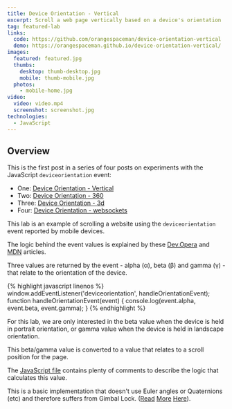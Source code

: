 ```yaml
---
title: Device Orientation - Vertical
excerpt: Scroll a web page vertically based on a device's orientation
tag: featured-lab
links:
  code: https://github.com/orangespaceman/device-orientation-vertical
  demo: https://orangespaceman.github.io/device-orientation-vertical/
images:
  featured: featured.jpg
  thumbs:
    desktop: thumb-desktop.jpg
    mobile: thumb-mobile.jpg
  photos:
    - mobile-home.jpg
video:
  video: video.mp4
  screenshot: screenshot.jpg
technologies:
  - JavaScript
---
```


## Overview

This is the first post in a series of four posts on experiments with the JavaScript `deviceorientation` event:

 - One: [Device Orientation - Vertical](../device-orientation-vertical/)
 - Two: [Device Orientation - 360](../device-orientation-360/)
 - Three: [Device Orientation - 3d](../device-orientation-3d/)
 - Four: [Device Orientation - websockets](../device-orientation-websockets/)

This lab is an example of scrolling a website using the `deviceorientation` event reported by mobile devices.

The logic behind the event values is explained by these [Dev.Opera](https://dev.opera.com/articles/w3c-device-orientation-api/) and [MDN](https://developer.mozilla.org/en-US/docs/Web/API/Detecting_device_orientation) articles.

Three values are returned by the event - alpha (α), beta (β) and gamma (γ) - that relate to the orientation of the device.

{% highlight javascript linenos %}
window.addEventListener('deviceorientation', handleOrientationEvent);
function handleOrientationEvent(event) {
  console.log(event.alpha, event.beta, event.gamma);
}
{% endhighlight %}

For this lab, we are only interested in the beta value when the device is held in portrait orientation, or gamma value when the device is held in landscape orientation.

This beta/gamma value is converted to a value that relates to a scroll position for the page.

The [JavaScript file](https://github.com/orangespaceman/device-orientation-vertical/blob/master/assets/js/device-orientation.js) contains plenty of comments to describe the logic that calculates this value.

This is a basic implementation that doesn't use Euler angles or Quaternions (etc) and therefore suffers from Gimbal Lock. ([Read](https://stackoverflow.com/questions/41491940/) [More](https://stackoverflow.com/questions/22609518/) [Here](https://www.w3.org/TR/2016/CR-orientation-event-20160818/#worked-example-2)).
